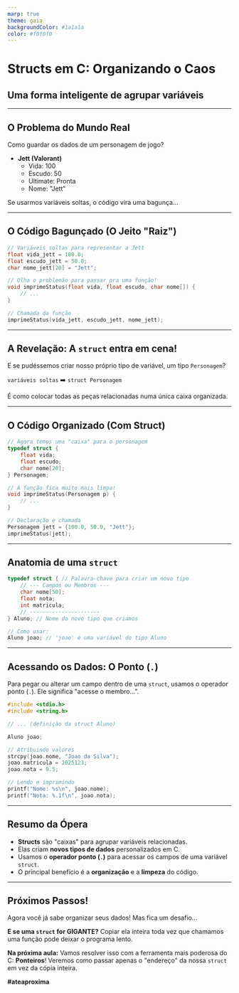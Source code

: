 ```yaml
---
marp: true
theme: gaia
backgroundColor: #1a1a1a
color: #f0f0f0
---
```


# **Structs em C: Organizando o Caos**
## Uma forma inteligente de agrupar variáveis

---

## **O Problema do Mundo Real**

Como guardar os dados de um personagem de jogo?

- **Jett (Valorant)**
  - Vida: 100
  - Escudo: 50
  - Ultimate: Pronta
  - Nome: "Jett"

Se usarmos variáveis soltas, o código vira uma bagunça...

---

## **O Código Bagunçado (O Jeito "Raiz")**

```c
// Variáveis soltas para representar a Jett
float vida_jett = 100.0;
float escudo_jett = 50.0;
char nome_jett[20] = "Jett";

// Olha o problemão para passar pra uma função!
void imprimeStatus(float vida, float escudo, char nome[]) {
    // ...
}

// Chamada da função
imprimeStatus(vida_jett, escudo_jett, nome_jett);
```

---

## **A Revelação: A `struct` entra em cena!**

E se pudéssemos criar nosso próprio tipo de variável, um tipo `Personagem`?

`variáveis soltas` ➡️ `struct Personagem`

É como colocar todas as peças relacionadas numa única caixa organizada.

---

## **O Código Organizado (Com Struct)**

```c
// Agora temos uma "caixa" para o personagem
typedef struct {
    float vida;
    float escudo;
    char nome[20];
} Personagem;

// A função fica muito mais limpa!
void imprimeStatus(Personagem p) {
    // ...
}

// Declaração e chamada
Personagem jett = {100.0, 50.0, "Jett"};
imprimeStatus(jett);
```

---

## **Anatomia de uma `struct`**

```c
typedef struct { // Palavra-chave para criar um novo tipo
    // --- Campos ou Membros ---
    char nome[50];
    float nota;
    int matricula;
    // ----------------------
} Aluno; // Nome do novo tipo que criamos

// Como usar:
Aluno joao; // 'joao' é uma variável do tipo Aluno
```

---

## **Acessando os Dados: O Ponto (`.`)**

Para pegar ou alterar um campo dentro de uma `struct`, usamos o operador ponto (`.`). Ele significa "acesse o membro...".

```c
#include <stdio.h>
#include <string.h>

// ... (definição da struct Aluno)

Aluno joao;

// Atribuindo valores
strcpy(joao.nome, "Joao da Silva");
joao.matricula = 2025123;
joao.nota = 9.5;

// Lendo e imprimindo
printf("Nome: %s\n", joao.nome);
printf("Nota: %.1f\n", joao.nota);
```

---

## **Resumo da Ópera**

- **Structs** são "caixas" para agrupar variáveis relacionadas.
- Elas criam **novos tipos de dados** personalizados em C.
- Usamos o **operador ponto (`.`)** para acessar os campos de uma variável `struct`.
- O principal benefício é a **organização** e a **limpeza** do código.

---

## **Próximos Passos!**

Agora você já sabe organizar seus dados! Mas fica um desafio...

**E se uma `struct` for GIGANTE?** Copiar ela inteira toda vez que chamamos uma função pode deixar o programa lento.

**Na próxima aula:** Vamos resolver isso com a ferramenta mais poderosa do C: **Ponteiros**! Veremos como passar apenas o "endereço" da nossa `struct` em vez da cópia inteira.

**#ateaproxima**